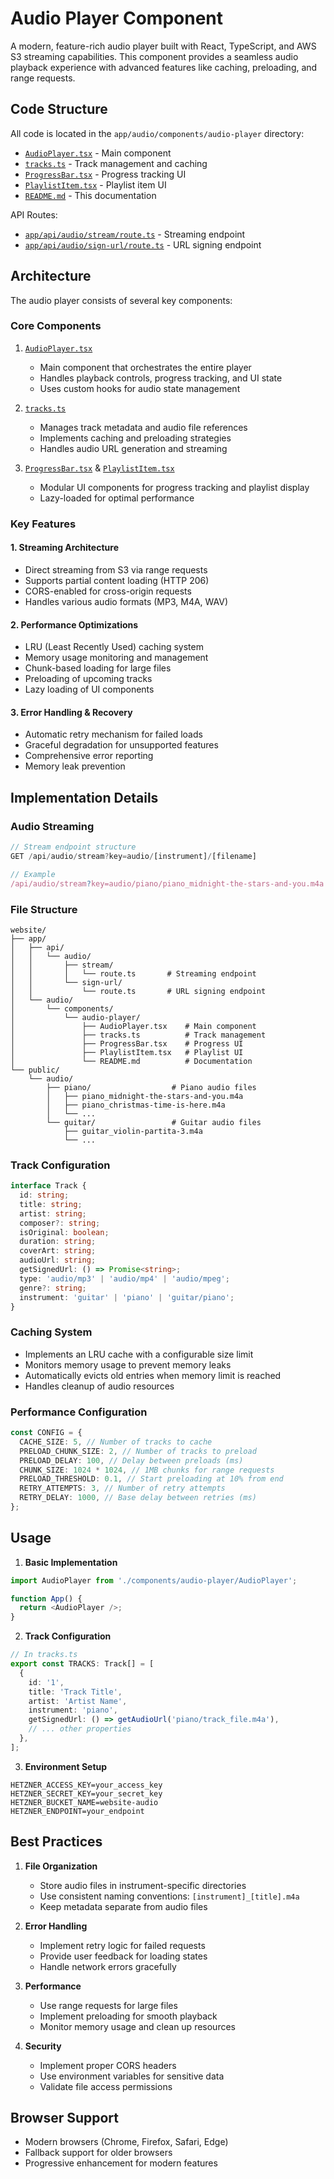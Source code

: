 # Audio Player Component

A modern, feature-rich audio player built with React, TypeScript, and AWS S3 streaming capabilities. This component provides a seamless audio playback experience with advanced features like caching, preloading, and range requests.

## Code Structure

All code is located in the `app/audio/components/audio-player` directory:

- [`AudioPlayer.tsx`](./AudioPlayer.tsx) - Main component
- [`tracks.ts`](./tracks.ts) - Track management and caching
- [`ProgressBar.tsx`](./ProgressBar.tsx) - Progress tracking UI
- [`PlaylistItem.tsx`](./PlaylistItem.tsx) - Playlist item UI
- [`README.md`](./README.md) - This documentation

API Routes:

- [`app/api/audio/stream/route.ts`](/app/api/audio/stream/route.ts) - Streaming endpoint
- [`app/api/audio/sign-url/route.ts`](/app/api/audio/sign-url/route.ts) - URL signing endpoint

## Architecture

The audio player consists of several key components:

### Core Components

1. [`AudioPlayer.tsx`](./AudioPlayer.tsx)

   - Main component that orchestrates the entire player
   - Handles playback controls, progress tracking, and UI state
   - Uses custom hooks for audio state management

2. [`tracks.ts`](./tracks.ts)

   - Manages track metadata and audio file references
   - Implements caching and preloading strategies
   - Handles audio URL generation and streaming

3. [`ProgressBar.tsx`](./ProgressBar.tsx) & [`PlaylistItem.tsx`](./PlaylistItem.tsx)
   - Modular UI components for progress tracking and playlist display
   - Lazy-loaded for optimal performance

### Key Features

#### 1. Streaming Architecture

- Direct streaming from S3 via range requests
- Supports partial content loading (HTTP 206)
- CORS-enabled for cross-origin requests
- Handles various audio formats (MP3, M4A, WAV)

#### 2. Performance Optimizations

- LRU (Least Recently Used) caching system
- Memory usage monitoring and management
- Chunk-based loading for large files
- Preloading of upcoming tracks
- Lazy loading of UI components

#### 3. Error Handling & Recovery

- Automatic retry mechanism for failed loads
- Graceful degradation for unsupported features
- Comprehensive error reporting
- Memory leak prevention

## Implementation Details

### Audio Streaming

```typescript
// Stream endpoint structure
GET /api/audio/stream?key=audio/[instrument]/[filename]

// Example
/api/audio/stream?key=audio/piano/piano_midnight-the-stars-and-you.m4a
```

### File Structure

```
website/
├── app/
│   ├── api/
│   │   └── audio/
│   │       ├── stream/
│   │       │   └── route.ts       # Streaming endpoint
│   │       └── sign-url/
│   │           └── route.ts       # URL signing endpoint
│   └── audio/
│       └── components/
│           └── audio-player/
│               ├── AudioPlayer.tsx    # Main component
│               ├── tracks.ts          # Track management
│               ├── ProgressBar.tsx    # Progress UI
│               ├── PlaylistItem.tsx   # Playlist UI
│               └── README.md          # Documentation
└── public/
    └── audio/
        ├── piano/                  # Piano audio files
        │   ├── piano_midnight-the-stars-and-you.m4a
        │   ├── piano_christmas-time-is-here.m4a
        │   └── ...
        └── guitar/                 # Guitar audio files
            ├── guitar_violin-partita-3.m4a
            └── ...
```

### Track Configuration

```typescript
interface Track {
  id: string;
  title: string;
  artist: string;
  composer?: string;
  isOriginal: boolean;
  duration: string;
  coverArt: string;
  audioUrl: string;
  getSignedUrl: () => Promise<string>;
  type: 'audio/mp3' | 'audio/mp4' | 'audio/mpeg';
  genre?: string;
  instrument: 'guitar' | 'piano' | 'guitar/piano';
}
```

### Caching System

- Implements an LRU cache with a configurable size limit
- Monitors memory usage to prevent memory leaks
- Automatically evicts old entries when memory limit is reached
- Handles cleanup of audio resources

### Performance Configuration

```typescript
const CONFIG = {
  CACHE_SIZE: 5, // Number of tracks to cache
  PRELOAD_CHUNK_SIZE: 2, // Number of tracks to preload
  PRELOAD_DELAY: 100, // Delay between preloads (ms)
  CHUNK_SIZE: 1024 * 1024, // 1MB chunks for range requests
  PRELOAD_THRESHOLD: 0.1, // Start preloading at 10% from end
  RETRY_ATTEMPTS: 3, // Number of retry attempts
  RETRY_DELAY: 1000, // Base delay between retries (ms)
};
```

## Usage

1. **Basic Implementation**

```typescript
import AudioPlayer from './components/audio-player/AudioPlayer';

function App() {
  return <AudioPlayer />;
}
```

2. **Track Configuration**

```typescript
// In tracks.ts
export const TRACKS: Track[] = [
  {
    id: '1',
    title: 'Track Title',
    artist: 'Artist Name',
    instrument: 'piano',
    getSignedUrl: () => getAudioUrl('piano/track_file.m4a'),
    // ... other properties
  },
];
```

3. **Environment Setup**

```env
HETZNER_ACCESS_KEY=your_access_key
HETZNER_SECRET_KEY=your_secret_key
HETZNER_BUCKET_NAME=website-audio
HETZNER_ENDPOINT=your_endpoint
```

## Best Practices

1. **File Organization**

   - Store audio files in instrument-specific directories
   - Use consistent naming conventions: `[instrument]_[title].m4a`
   - Keep metadata separate from audio files

2. **Error Handling**

   - Implement retry logic for failed requests
   - Provide user feedback for loading states
   - Handle network errors gracefully

3. **Performance**

   - Use range requests for large files
   - Implement preloading for smooth playback
   - Monitor memory usage and clean up resources

4. **Security**
   - Implement proper CORS headers
   - Use environment variables for sensitive data
   - Validate file access permissions

## Browser Support

- Modern browsers (Chrome, Firefox, Safari, Edge)
- Fallback support for older browsers
- Progressive enhancement for modern features
